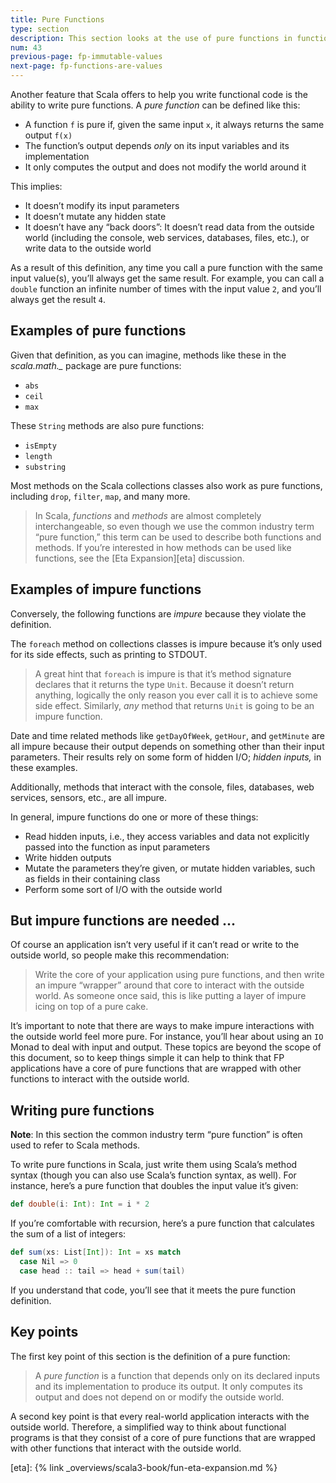 ```yaml
---
title: Pure Functions
type: section
description: This section looks at the use of pure functions in functional programming.
num: 43
previous-page: fp-immutable-values
next-page: fp-functions-are-values
---
```



Another feature that Scala offers to help you write functional code is the ability to write pure functions.
A _pure function_ can be defined like this:

- A function `f` is pure if, given the same input `x`, it always returns the same output `f(x)`
- The function’s output depends _only_ on its input variables and its implementation
- It only computes the output and does not modify the world around it

This implies:
- It doesn’t modify its input parameters
- It doesn’t mutate any hidden state
- It doesn’t have any “back doors”: It doesn’t read data from the outside world (including the console, web services, databases, files, etc.), or write data to the outside world

As a result of this definition, any time you call a pure function with the same input value(s), you’ll always get the same result.
For example, you can call a `double` function an infinite number of times with the input value `2`, and you’ll always get the result `4`.



## Examples of pure functions

Given that definition, as you can imagine, methods like these in the *scala.math._* package are pure functions:

- `abs`
- `ceil`
- `max`

These `String` methods are also pure functions:

- `isEmpty`
- `length`
- `substring`

Most methods on the Scala collections classes also work as pure functions, including `drop`, `filter`, `map`, and many more.

> In Scala, _functions_ and _methods_ are almost completely interchangeable, so even though we use the common industry term “pure function,” this term can be used to describe both functions and methods.
> If you’re interested in how methods can be used like functions, see the [Eta Expansion][eta] discussion.



## Examples of impure functions

Conversely, the following functions are _impure_ because they violate the definition.

The `foreach` method on collections classes is impure because it’s only used for its side effects, such as printing to STDOUT.

> A great hint that `foreach` is impure is that it’s method signature declares that it returns the type `Unit`.
> Because it doesn’t return anything, logically the only reason you ever call it is to achieve some side effect.
> Similarly, _any_ method that returns `Unit` is going to be an impure function.

Date and time related methods like `getDayOfWeek`, `getHour`, and `getMinute` are all impure because their output depends on something other than their input parameters.
Their results rely on some form of hidden I/O; _hidden inputs,_ in these examples.

Additionally, methods that interact with the console, files, databases, web services, sensors, etc., are all impure.

In general, impure functions do one or more of these things:

- Read hidden inputs, i.e., they access variables and data not explicitly passed into the function as input parameters
- Write hidden outputs
- Mutate the parameters they’re given, or mutate hidden variables, such as fields in their containing class
- Perform some sort of I/O with the outside world



## But impure functions are needed ...

Of course an application isn’t very useful if it can’t read or write to the outside world, so people make this recommendation:

> Write the core of your application using pure functions, and then write an impure “wrapper” around that core to interact with the outside world.
> As someone once said, this is like putting a layer of impure icing on top of a pure cake.

It’s important to note that there are ways to make impure interactions with the outside world feel more pure.
For instance, you’ll hear about using an `IO` Monad to deal with input and output.
These topics are beyond the scope of this document, so to keep things simple it can help to think that FP applications have a core of pure functions that are wrapped with other functions to interact with the outside world.



## Writing pure functions

**Note**: In this section the common industry term “pure function” is often used to refer to Scala methods.

To write pure functions in Scala, just write them using Scala’s method syntax (though you can also use Scala’s function syntax, as well).
For instance, here’s a pure function that doubles the input value it’s given:

```scala
def double(i: Int): Int = i * 2
```

If you’re comfortable with recursion, here’s a pure function that calculates the sum of a list of integers:

```scala
def sum(xs: List[Int]): Int = xs match
  case Nil => 0
  case head :: tail => head + sum(tail)
```

If you understand that code, you’ll see that it meets the pure function definition.



## Key points

The first key point of this section is the definition of a pure function:

> A _pure function_ is a function that depends only on its declared inputs and its implementation to produce its output.
> It only computes its output and does not depend on or modify the outside world.

A second key point is that every real-world application interacts with the outside world.
Therefore, a simplified way to think about functional programs is that they consist of a core of pure functions that are wrapped with other functions that interact with the outside world.



[eta]: {% link _overviews/scala3-book/fun-eta-expansion.md %}
